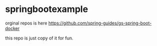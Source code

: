# springbootexample

orginal repos is here https://github.com/spring-guides/gs-spring-boot-docker 

this repo is just copy of it for fun.
